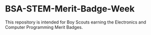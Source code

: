 # BSA-STEM-Merit-Badge-Week
This repository is intended for Boy Scouts earning the Electronics and Computer Programming Merit Badges.
